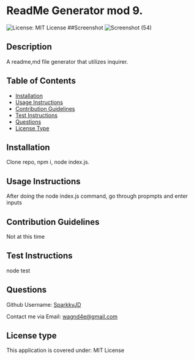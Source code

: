 # ReadMe Generator mod 9. 

![License: MIT License](https://img.shields.io/badge/License-MIT%20License-brightgreen.svg)
##Screenshot
![Screenshot (54)](https://github.com/SparkkyJD/README-generator/assets/127361245/7788f9a7-e767-4a8e-a83f-90e1180e0cba)

## Description
A readme,md file generator that utilizes inquirer.


## Table of Contents
- [Installation](#installation)
- [Usage Instructions](#usage-instructions)
- [Contribution Guidelines](#contribution-guidelines)
- [Test Instructions](#test-instructions)
- [Questions](#questions)
- [License Type](#license-type)


## Installation <a name="installation"></a>
Clone repo, npm i, node index.js. 


## Usage Instructions <a name="usage"></a>
After doing the node index.js command, go through propmpts and enter inputs 


## Contribution Guidelines <a name="contribution"></a>
Not at this time


## Test Instructions <a name="test"></a>
node test

## Questions <a name="github"></a>
 Github Username: <a href="https://github.com/SparkkyJD">SparkkyJD</a>

Contact me via Email: wagnd4e@gmail.com
## License type <a name="license"></a>
This application is covered under: MIT License
